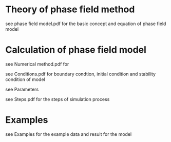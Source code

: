 # Theory of phase field method
see phase field model.pdf for the basic concept and equation of phase field model
 
# Calculation of phase field model
see Numerical method.pdf for

see Conditions.pdf for boundary condtion, initial condition and stability condition of model

see Parameters 

see Steps.pdf for the steps of simulation process

# Examples
see Examples for the example data and result for the model
